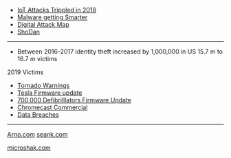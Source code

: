 
* [IoT Attacks Trippled in 2018](https://www.cbronline.com/news/fake-ransomware-sonicwall)
* [Malware getting Smarter](https://arstechnica.com/information-technology/2019/03/mirai-botnet-aims-to-wrap-its-tentacles-around-a-new-crop-of-iot-devices/)
* [Digital Attack Map](http://www.digitalattackmap.com/)
* [ShoDan](https://www.shodan.io)

---


* Between 2016-2017 identity theft increased by 1,000,000 in US 15.7 m to 16.7 m victims

2019 Victims
* [Tornado Warnings](https://www.hackread.com/hackers-take-over-emergency-tornado-alarms-in-texas/)
* [Tesla Firmware update](https://www.zdnet.com/article/tesla-car-hacked-at-pwn2own-contest/)
* [700,000 Defibrilllators Firmware Update](https://gizmodo.com/hundreds-of-thousands-of-medtronic-defibrillators-could-1833481773)
* [Chromecast Commercial](https://www.zdnet.com/article/hacker-hijacks-thousands-of-chromecasts-and-smart-tvs-to-play-pewdiepie-ad/)
* [Data Breaches](https://en.wikipedia.org/wiki/List_of_data_breaches)

---

[Arno.com](https://www.shodan.io/host/50.35.86.255)
[seank.com](https://www.shodan.io/host/173.236.165.21)


[microshak.com](https://www.shodan.io/host/216.239.32.21)